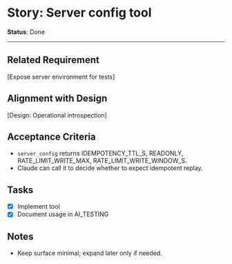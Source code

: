 # Story: Server config tool

**Status**: Done

---

## Related Requirement

[Expose server environment for tests]

## Alignment with Design

[Design: Operational introspection]

## Acceptance Criteria

- `server_config` returns IDEMPOTENCY_TTL_S, READONLY, RATE_LIMIT_WRITE_MAX, RATE_LIMIT_WRITE_WINDOW_S.
- Claude can call it to decide whether to expect idempotent replay.

## Tasks

- [x] Implement tool
- [x] Document usage in AI_TESTING

## Notes

- Keep surface minimal; expand later only if needed.
